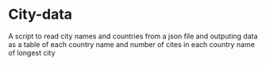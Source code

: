 # City-data
A script to read city names and countries from a json file and outputing data as a table of each country name and number of cites in each country name of longest city
